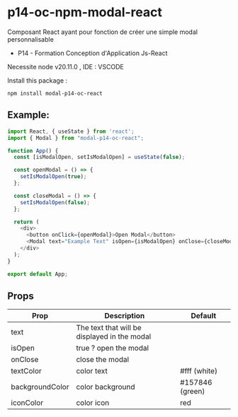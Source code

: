 # p14-oc-npm-modal-react

Composant React ayant pour fonction de créer une simple modal personnalisable 
- P14 - Formation Conception d'Application Js-React 

Necessite node v20.11.0 , IDE : VSCODE 

Install this package :
```
npm install modal-p14-oc-react
```

## Example:
```js
import React, { useState } from 'react';
import { Modal } from "modal-p14-oc-react";

function App() {
  const [isModalOpen, setIsModalOpen] = useState(false);

  const openModal = () => {
    setIsModalOpen(true);
  };

  const closeModal = () => {
    setIsModalOpen(false);
  };

  return (
    <div>
      <button onClick={openModal}>Open Modal</button>
      <Modal text="Example Text" isOpen={isModalOpen} onClose={closeModal} textColor="#fff" backgroundColor="#157846" iconColor="red"/>
    </div>
  );
}

export default App;
```

##  Props

| Prop              | Description                                   | Default     |     
|-------------------|-----------------------------------------------|-------------|
| text              | The text that will be displayed in the modal |             |
| isOpen            | true ? open the modal         |
| onClose           | close the modal       |             |
| textColor         | color text          | #fff (white)|
| backgroundColor   | color background             | #157846 (green) |
| iconColor   | color icon           | red |